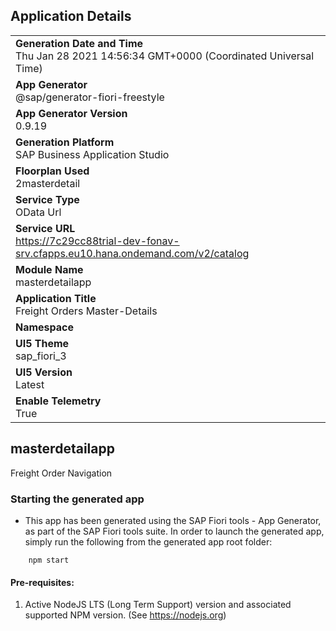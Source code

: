 ## Application Details
|               |
| ------------- |
|**Generation Date and Time**<br>Thu Jan 28 2021 14:56:34 GMT+0000 (Coordinated Universal Time)|
|**App Generator**<br>@sap/generator-fiori-freestyle|
|**App Generator Version**<br>0.9.19|
|**Generation Platform**<br>SAP Business Application Studio|
|**Floorplan Used**<br>2masterdetail|
|**Service Type**<br>OData Url|
|**Service URL**<br>https://7c29cc88trial-dev-fonav-srv.cfapps.eu10.hana.ondemand.com/v2/catalog
|**Module Name**<br>masterdetailapp|
|**Application Title**<br>Freight Orders Master-Details|
|**Namespace**<br>|
|**UI5 Theme**<br>sap_fiori_3|
|**UI5 Version**<br>Latest|
|**Enable Telemetry**<br>True|

## masterdetailapp

Freight Order Navigation

### Starting the generated app

-   This app has been generated using the SAP Fiori tools - App Generator, as part of the SAP Fiori tools suite.  In order to launch the generated app, simply run the following from the generated app root folder:

```
    npm start
```


#### Pre-requisites:

1. Active NodeJS LTS (Long Term Support) version and associated supported NPM version.  (See https://nodejs.org)


